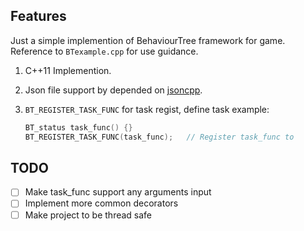 
## Features

Just a simple implemention of BehaviourTree framework for game. Reference to `BTexample.cpp` for use guidance.

1. C++11 Implemention. 
2. Json file support by depended on [jsoncpp](https://github.com/open-source-parsers/jsoncpp).
3. `BT_REGISTER_TASK_FUNC` for task regist, define task example:

	```c
	BT_status task_func() {}
	BT_REGISTER_TASK_FUNC(task_func);   // Register task_func to 
	```

## TODO

- [ ] Make task_func support any arguments input
- [ ] Implement more common decorators
- [ ] Make project to be thread safe